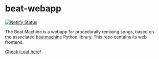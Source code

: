 # beat-webapp

[![Netlify Status](https://api.netlify.com/api/v1/badges/1d7b15c8-e149-43c6-9e7b-2fbf09fd426a/deploy-status)](https://app.netlify.com/sites/mystifying-heisenberg-1d575a/deploys)

The Beat Machine is a webapp for procedurally remixing songs, based on the
associated [beatmachine](https://pypi.org/project/beatmachine/) Python library.
This repo contains its web frontend.

[Check it out here](https://beatmachine.branchpanic.me/)!
